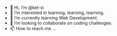 - 👋 Hi, I’m @kel-si
- 👀 I’m interested in learning, learning, learning.
- 🌱 I’m currently learning Web Development.
- 💞️ I’m looking to collaborate on coding challenges.
- 📫 How to reach me ... 

<!---
kel-si/kel-si is a ✨ special ✨ repository because its `README.md` (this file) appears on your GitHub profile.
You can click the Preview link to take a look at your changes.
--->
